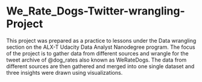 # We_Rate_Dogs-Twitter-wrangling-Project
This project was prepared as a practice to lessons under the Data wrangling section on the ALX-T Udacity Data Analyst Nanodegree program.  The focus of the project is to gather data from different sources and wrangle for the tweet archive of @dog_rates also known as WeRateDogs.
The data from different sources are then gathered and merged into one single dataset and three insights were drawn using visualizations. 
